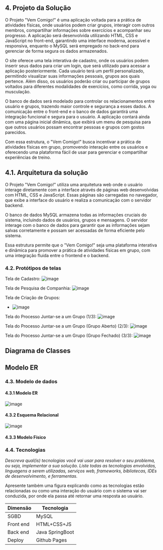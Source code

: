 ## 4. Projeto da Solução

O Projeto "Vem Comigo!" é uma aplicação voltada para a prática de atividades físicas, onde usuários podem criar grupos, interagir com outros membros, compartilhar informações sobre exercícios e acompanhar seu progresso. A aplicação será desenvolvida utilizando HTML, CSS e JavaScript no front-end, garantindo uma interface moderna, acessível e responsiva, enquanto o MySQL será empregado no back-end para gerenciar de forma segura os dados armazenados.

O site oferece uma tela interativa de cadastro, onde os usuários podem inserir seus dados para criar um login, que será utilizado para acessar a aplicação posteriormente. Cada usuário terá um perfil personalizado, permitindo visualizar suas informações pessoais, grupos aos quais pertence. Além disso, os usuários poderão criar ou participar de grupos voltados para diferentes modalidades de exercícios, como corrida, yoga ou musculação.

O banco de dados será modelado para controlar os relacionamentos entre usuário e grupos, trazendo maior controle e segurança a esses dados. A comunicação entre o front-end e o banco de dados garantirá uma integração funcional e segura para o usuário. A aplicação contará ainda com uma página inicial dinâmica, que exibirá um menu de pesquisa para que outros usuários possam encontrar pessoas e grupos com gostos parecidos.

Com essa estrutura, o "Vem Comigo!" busca incentivar a prática de atividades físicas em grupo, promovendo interação entre os usuários e oferecendo uma plataforma fácil de usar para gerenciar e compartilhar experiências de treino.

## 4.1. Arquitetura da solução

O Projeto "Vem Comigo!" utiliza uma arquitetura web onde o usuário interage diretamente com a interface através de páginas web desenvolvidas com HTML, CSS e JavaScript. Essas páginas são carregadas no navegador, que exibe a interface do usuário e realiza a comunicação com o servidor backend.

O banco de dados MySQL armazena todas as informações cruciais do sistema, incluindo dados de usuários, grupos e mensagens. O servidor interage com o banco de dados para garantir que as informações sejam salvas corretamente e possam ser acessadas de forma eficiente pelo sistema.

Essa estrutura permite que o "Vem Comigo!" seja uma plataforma interativa e dinâmica para promover a prática de atividades físicas em grupo, com uma integração fluida entre o frontend e o backend.
 
### 4.2. Protótipos de telas

Tela de Cadastro:
![image](https://github.com/user-attachments/assets/0ece60ac-f87b-4164-9d8d-9ab053443aa0)

Tela de Pesquisa de Companhia:
![image](https://github.com/user-attachments/assets/a45065f5-8d1f-4526-8038-fa6c7500cb60)

Tela de Criação de Grupos:
* ![image](https://github.com/user-attachments/assets/04a2b18b-0d51-47c5-bfc1-08c1effaf686)

Tela do Processo Juntar-se a um Grupo (1/3):
![image](https://github.com/user-attachments/assets/afa7912c-1796-420a-9db8-eac80959e778)

Tela do Processo Juntar-se a um Grupo (Grupo Aberto) (2/3):
![image](https://github.com/user-attachments/assets/2be47cd0-cbfa-4b07-9cf8-521d486fcbfd)

Tela do Processo Juntar-se a um Grupo (Grupo Fechado) (3/3):
![image](https://github.com/user-attachments/assets/49ef0571-027d-4f97-b082-f72fd5dff580)

## Diagrama de Classes

## Modelo ER

### 4.3. Modelo de dados

#### 4.3.1 Modelo ER
![image](https://github.com/user-attachments/assets/4a30b14b-a6ac-427b-b20d-3a9f5d4fa17c)

#### 4.3.2 Esquema Relacional
![image](https://github.com/user-attachments/assets/fcbeacdf-5f04-4ff1-a9ee-515426ec92c2)

#### 4.3.3 Modelo Físico

<script>
	
CREATE TABLE Cadastros 
(
Nome varchar(50) not null,
CPF int primary key not null,
Data_nascimento date not null,
Nome_usuario varchar (100) unique not null,
Senha varchar(100) not null,
Idade int not null,
UNIQUE (Senha)
);

 CREATE TABLE Conquistas (
  Conquista_nome varchar(50) NOT NULL,
  Descricao varchar(200) DEFAULT NULL,
  idCadastro int DEFAULT NULL,
  PRIMARY KEY (Conquista_nome),
  UNIQUE KEY Descricao (Descricao),
  KEY fk_cadastro_conquista_idx (idCadastro),
  CONSTRAINT fk_cadastro_conquista FOREIGN KEY (idCadastro) REFERENCES cadastros (CPF) ON DELETE CASCADE
) ENGINE=InnoDB DEFAULT CHARSET=utf8mb4 COLLATE=utf8mb4_0900_ai_ci;

 CREATE TABLE Grupos(
	Grupo_ID int not null primary key,
    Nome VARCHAR(50) unique,
    IntegrantesGrupo int not null
    );
	
</script>
### 4.4. Tecnologias

_Descreva qual(is) tecnologias você vai usar para resolver o seu problema, ou seja, implementar a sua solução. Liste todas as tecnologias envolvidas, linguagens a serem utilizadas, serviços web, frameworks, bibliotecas, IDEs de desenvolvimento, e ferramentas._

Apresente também uma figura explicando como as tecnologias estão relacionadas ou como uma interação do usuário com o sistema vai ser conduzida, por onde ela passa até retornar uma resposta ao usuário.


| **Dimensão**   | **Tecnologia**  |
| ---            | ---             |
| SGBD           | MySQL           |
| Front end      | HTML+CSS+JS     |
| Back end       | Java SpringBoot |
| Deploy         | Github Pages    |

